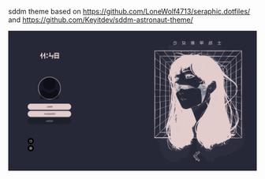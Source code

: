sddm theme based on https://github.com/LoneWolf4713/seraphic.dotfiles/ and https://github.com/Keyitdev/sddm-astronaut-theme/

![Alt text](Preview.png)
